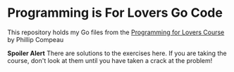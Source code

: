 # Programming is For Lovers Go Code

This repository holds my Go files from the [Programming for Lovers Course](http://compeau.cbd.cmu.edu/online-education/programming-for-lovers-a-manifesto/) by Phillip Compeau

**Spoiler Alert** There are solutions to the exercises here. If you are taking the course, don't look at them until you have taken a crack at the problem!
